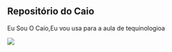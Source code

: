## Repositório do Caio
Eu Sou O Caio,Eu vou usa para a aula de tequinologioa 

![](https://media.tenor.com/SUfUHy_vKPIAAAAM/memphis-depay-memphis.gif)
